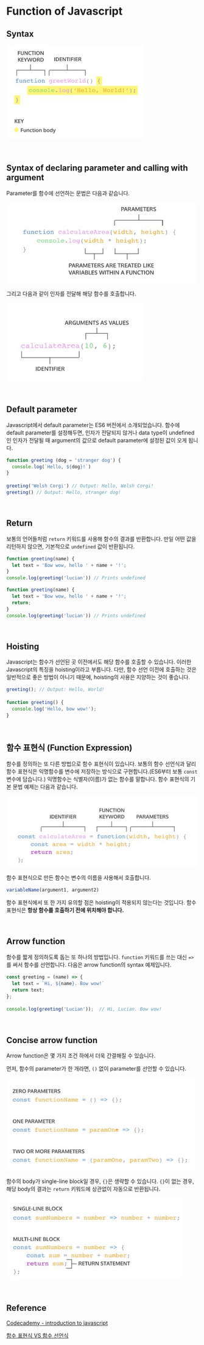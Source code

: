 # Function of Javascript

## Syntax

![function](../images/javascript_img/function.JPG)

​    

## Syntax of declaring parameter and calling with argument

Parameter를 함수에 선언하는 문법은 다음과 같습니다.

![parameter](../images/javascript_img/parameters.JPG)

그리고 다음과 같이 인자를 전달해 해당 함수를 호출합니다.

![argument](../images/javascript_img/arguments.JPG)

​    

## Default parameter

Javascript에서 default parameter는 ES6 버전에서 소개되었습니다. 함수에 default parameter를 설정해두면, 인자가 전달되지 않거나 data type이 undefined인 인자가 전달될 때 argument의 값으로 default parameter에 설정된 값이 오게 됩니다.

```javascript
function greeting (dog = 'stranger dog') {
  console.log(`Hello, ${dog}!`)
}
 
greeting('Welsh Corgi') // Output: Hello, Welsh Corgi!
greeting() // Output: Hello, stranger dog!
```

​    

## Return

보통의 언어들처럼 `return` 키워드를 사용해 함수의 결과를 반환합니다. 만일 어떤 값을 리턴하지 않으면, 기본적으로 `undefined` 값이 반환됩니다.

```javascript
function greeting(name) {
  let text = 'Bow wow, hello ' + name + '!';
}
console.log(greeting('lucian')) // Prints undefined
```

```javascript
function greeting(name) {
  let text = 'Bow wow, hello ' + name + '!';
  return;
}
console.log(greeting('lucian')) // Prints undefined
```

​    

## Hoisting

Javascript는 함수가 선언된 곳 이전에서도 해당 함수를 호출할 수 있습니다. 이러한 Javascript의 특징을 hoisting이라고 부릅니다. 다만, 함수 선언 이전에 호출하는 것은 일반적으로 좋은 방법이 아니기 때문에, hoisting의 사용은 지양하는 것이 좋습니다.

```javascript
greeting(); // Output: Hello, World!
 
function greeting() {
  console.log('Hello, bow wow!');
}
```

​    

## 함수 표현식 (Function Expression)

함수를 정의하는 또 다른 방법으로 함수 표현식이 있습니다. 보통의 함수 선언식과 달리 함수 표현식은 익명함수를 변수에 저장하는 방식으로 구현합니다.(ES6부터 보통 `const` 변수에 담습니다.) 익명함수는 식별자(이름)가 없는 함수를 말합니다. 함수 표현식의 기본 문법 예제는 다음과 같습니다.

![function expression](../images/javascript_img/function_expression.JPG)

함수 표현식으로 만든 함수는 변수의 이름을 사용해서 호출합니다.

```javascript
variableName(argument1, argument2)
```

함수 표현식에서 또 한 가지 유의할 점은 hoisting이 적용되지 않는다는 것입니다. 함수 표현식은 **항상 함수를 호출하기 전에 위치해야 합니다.**

​    

## Arrow function

함수를 짧게 정의하도록 돕는 또 하나의 방법입니다. `function` 키워드를 쓰는 대신 `=>`를 써서 함수를 선언합니다. 다음은 arrow function의 syntax 예제입니다.

```javascript
const greeting = (name) => {
  let text = `Hi, ${name}. Bow wow!`
  return text;
};

console.log(greeting('Lucian'));  // Hi, Lucian. Bow wow!
```

​    

## Concise arrow function

Arrow function은 몇 가지 조건 하에서 더욱 간결해질 수 있습니다.

먼저, 함수의 parameter가 한 개라면, `()` 없이 parameter를 선언할 수 있습니다.

![arrow function params](../images/javascript_img/arrow_function_params.JPG)

함수의 body가 single-line block일 경우, `{}`은 생략할 수 있습니다. `{}`이 없는 경우, 해당 body의 결과는 `return` 키워드에 상관없이 자동으로 반환됩니다.

![arrow function single line block](../images/javascript_img/arrow_function_single_line_block.JPG)

​    

## Reference

[Codecademy - introduction to javascript](https://www.codecademy.com/courses/introduction-to-javascript/)

[함수 표현식 VS 함수 선언식](https://joshua1988.github.io/web-development/javascript/function-expressions-vs-declarations/)